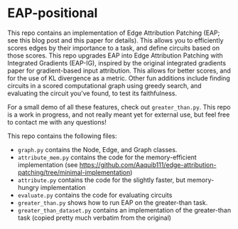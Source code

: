 # EAP-positional
This repo contains an implementation of Edge Attribution Patching (EAP; see this blog post and this paper for details). This allows you to efficiently scores edges by their importance to a task, and define circuits based on those scores. This repo upgrades EAP into Edge Attribution Patching with Integrated Gradients (EAP-IG), inspired by the original integrated gradients paper for gradient-based input attribution. This allows for better scores, and for the use of KL divergence as a metric. Other fun additions include finding circuits in a scored computational graph using greedy search, and evaluating the circuit you've found, to test its faithfulness.

For a small demo of all these features, check out `greater_than.py`. This repo is a work in progress, and not really meant yet for external use, but feel free to contact me with any questions!

This repo contains the following files:
- `graph.py` contains the Node, Edge, and Graph classes.
- `attribute_mem.py` contains the code for the memory-efficient implementation (see https://github.com/Aaquib111/edge-attribution-patching/tree/minimal-implementation)
- `attribute.py` contains the code for the slightly faster, but memory-hungry implementation
- `evaluate.py` contains the code for evaluating circuits
- `greater_than.py` shows how to run EAP on the greater-than task. 
- `greater_than_dataset.py` contains an implementation of the greater-than task (copied pretty much verbatim from the original)
